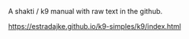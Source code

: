 A shakti / k9 manual with raw text in the github.

https://estradajke.github.io/k9-simples/k9/index.html
